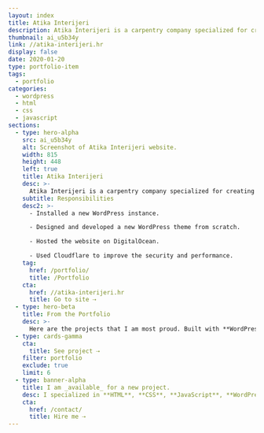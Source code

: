 ```yaml
---
layout: index
title: Atika Interijeri
description: Atika Interijeri is a carpentry company specialized for creating all kinds of custom furniture. The site runs on WordPress, DigitalOcean, and Cloudflare.
thumbnail: ai_u5b34y
link: //atika-interijeri.hr
display: false
date: 2020-01-20
type: portfolio-item
tags:
  - portfolio
categories:
  - wordpress
  - html
  - css
  - javascript
sections:
  - type: hero-alpha
    src: ai_u5b34y
    alt: Screenshot of Atika Interijeri website.
    width: 815
    height: 448
    left: true
    title: Atika Interijeri
    desc: >-
      Atika Interijeri is a carpentry company specialized for creating all kinds of custom furniture. The site runs on WordPress, DigitalOcean, and Cloudflare.
    subtitle: Responsibilities
    desc2: >-
      - Installed a new WordPress instance.

      - Designed and developed a new WordPress theme from scratch.

      - Hosted the website on DigitalOcean.

      - Used Cloudflare to improve the security and performance.
    tag:
      href: /portfolio/
      title: /Portfolio
    cta:
      href: //atika-interijeri.hr
      title: Go to site ⇢
  - type: hero-beta
    title: From the Portfolio
    desc: >-
      Here are the projects that I am most proud. Built with **WordPress**, **Shopify**, **Jekyll**, and **Hugo**, amongst others.
  - type: cards-gamma
    cta:
      title: See project ⇢
    filter: portfolio
    exclude: true
    limit: 6
  - type: banner-alpha
    title: I am _available_ for a new project.
    desc: I specialized in **HTML**, **CSS**, **JavaScript**, **WordPress**, **Shopify**, and **JAMstack** technologies.
    cta:
      href: /contact/
      title: Hire me ⇢
---
```

